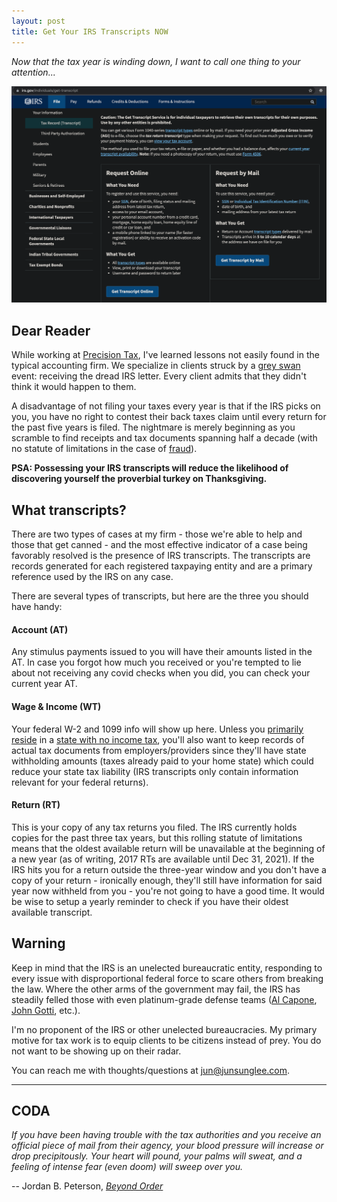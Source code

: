 ```yaml
---
layout: post
title: Get Your IRS Transcripts NOW
---
```


_Now that the tax year is winding down, I want to call one thing to your attention..._

[![IRS Transcripts](../images/IRS-transcript.png "IRS Transcript Portal")](https://www.irs.gov/individuals/get-transcript)

## Dear Reader

While working at [Precision Tax](https://www.precisiontax.com), I've learned lessons not easily found in the typical accounting firm. We specialize in clients struck by a [grey swan](https://www.investopedia.com/terms/g/grey-swan.asp#:~:text=Grey%20swan%20is%20a%20term,low%20perceived%20likelihood%20of%20happening) event: receiving the dread IRS letter. Every client admits that they didn't think it would happen to them.

A disadvantage of not filing your taxes every year is that if the IRS picks on you, you have no right to contest their back taxes claim until every return for the past five years is filed. The nightmare is merely beginning as you scramble to find receipts and tax documents spanning half a decade (with no statute of limitations in the case of [fraud](https://www.investopedia.com/terms/t/tax-fraud.asp#:~:text=Tax%20fraud%20essentially%20entails%20cheating,number%3B%20and%20not%20reporting%20income)).

**PSA: Possessing your IRS transcripts will reduce the likelihood of discovering yourself the proverbial turkey on Thanksgiving.**

## What transcripts?

There are two types of cases at my firm - those we're able to help and those that get canned - and the most effective indicator of a case being favorably resolved is the presence of IRS transcripts. The transcripts are records generated for each registered taxpaying entity and are a primary reference used by the IRS on any case.

There are several types of transcripts, but here are the three you should have handy:

#### Account (AT)

Any stimulus payments issued to you will have their amounts listed in the AT. In case you forgot how much you received or you're tempted to lie about not receiving any covid checks when you did, you can check your current year AT.

#### Wage & Income (WT)

Your federal W-2 and 1099 info will show up here. Unless you [primarily reside](https://www.investopedia.com/terms/p/principalresidence.asp) in a [state with no income tax](https://www.investopedia.com/financial-edge/0210/7-states-with-no-income-tax.aspx), you'll also want to keep records of actual tax documents from employers/providers since they'll have state withholding amounts (taxes already paid to your home state) which could reduce your state tax liability (IRS transcripts only contain information relevant for your federal returns).

#### Return (RT)

This is your copy of any tax returns you filed. The IRS currently holds copies for the past three tax years, but this rolling statute of limitations means that the oldest available return will be unavailable at the beginning of a new year (as of writing, 2017 RTs are available until Dec 31, 2021). If the IRS hits you for a return outside the three-year window and you don't have a copy of your return - ironically enough, they'll still have information for said year now withheld from you - you're not going to have a good time. It would be wise to setup a yearly reminder to check if you have their oldest available transcript.

## Warning

Keep in mind that the IRS is an unelected bureaucratic entity, responding to every issue with disproportional federal force to scare others from breaking the law. Where the other arms of the government may fail, the IRS has steadily felled those with even platinum-grade defense teams ([Al Capone](https://en.wikipedia.org/wiki/Al_Capone#Tax_evasion), [John Gotti](https://en.wikipedia.org/wiki/John_Gotti#1992_conviction), etc.). 

I'm no proponent of the IRS or other unelected bureaucracies. My primary motive for tax work is to equip clients to be citizens instead of prey. You do not want to be showing up on their radar.

You can reach me with thoughts/questions at <jun@junsunglee.com>.

---

## CODA

_If you have been having trouble with the tax authorities and you receive an official piece of mail from their agency, your blood pressure will increase or drop precipitously. Your heart will pound, your palms will sweat, and a feeling of intense fear (even doom) will sweep over you._

-- Jordan B. Peterson, [_Beyond Order_](https://www.amazon.com/Beyond-Order-More-Rules-Life/dp/0593084640)